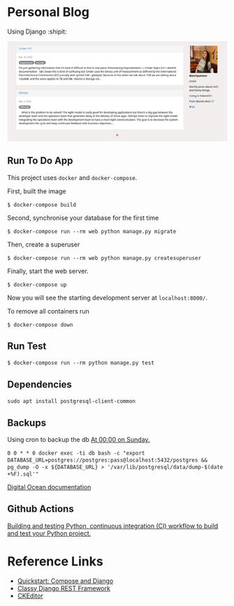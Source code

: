 # Personal Blog
Using Django :shipit:

![Sample of the app](sample.png)

## Run To Do App
This project uses `docker` and `docker-compose`.

First, built the image
```
$ docker-compose build
```

Second, synchronise your database for the first time
```
$ docker-compose run --rm web python manage.py migrate
```

Then, create a superuser
```
$ docker-compose run --rm web python manage.py createsuperuser
```

Finally, start the web server. 
```
$ docker-compose up
```
Now you will see the starting development server at `localhost:8000/`.

To remove all containers run
```
$ docker-compose down
```


## Run Test

```
$ docker-compose run --rm python manage.py test

```
## Dependencies
```
sudo apt install postgresql-client-common
```

## Backups
Using cron to backup the db [At 00:00 on Sunday.](https://crontab.guru/once-a-week)
```
0 0 * * 0 docker exec -ti db bash -c "export DATABASE_URL=postgres://postgres:pass@localhost:5432/postgres && pg_dump -O -x ${DATABASE_URL} > '/var/lib/postgresql/data/dump-$(date +%F).sql'"
```
[Digital Ocean documentation](https://www.digitalocean.com/community/tutorials/how-to-use-cron-to-automate-tasks-ubuntu-1804)

## Github Actions
[Building and testing Python, continuous integration (CI) workflow to build and test your Python project.](https://docs.github.com/en/actions/automating-builds-and-tests/building-and-testing-python)

# Reference Links
- [Quickstart: Compose and Django](https://docs.docker.com/samples/django/)
- [Classy Django REST Framework](https://www.cdrf.co/)
- [CKEditor](https://www.codesnail.com/integrating-ckeditor-in-django-admin-and-rendering-html-in-a-template-django-blog-4/)
